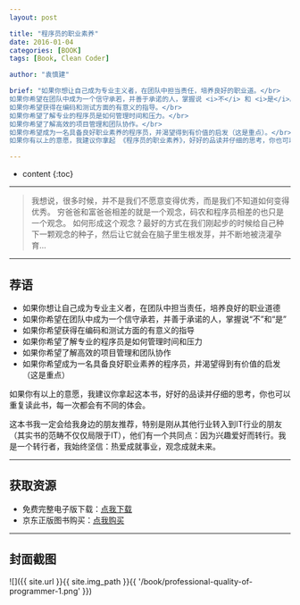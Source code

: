 ```yaml
---
layout: post

title: "程序员的职业素养"
date: 2016-01-04
categories: [BOOK]
tags: [Book, Clean Coder]

author: "袁慎建"

brief: "如果你想让自己成为专业主义者，在团队中担当责任，培养良好的职业道。</br>
如果你希望在团队中成为一个信守承若，并善于承诺的人，掌握说 <i>不</i> 和 <i>是</i>。</br>
如果你希望获得在编码和测试方面的有意义的指导。</br>
如果你希望了解专业的程序员是如何管理时间和压力。</br>
如果你希望了解高效的项目管理和团队协作。</br>
如果你希望成为一名具备良好职业素养的程序员，并渴望得到有价值的启发（这是重点）。</br></br>
如果你有以上的意愿，我建议你拿起 《程序员的职业素养》，好好的品读并仔细的思考，你也可以重复读此书，每一次都会有不同的体会"

---
```


* content
{:toc}

---

>我想说，很多时候，并不是我们不愿意变得优秀，而是我们不知道如何变得优秀。
穷爸爸和富爸爸相差的就是一个观念，码农和程序员相差的也只是一个观念。
如何形成这个观念？最好的方式在我们刚起步的时候给自己种下一颗观念的种子，然后让它就会在脑子里生根发芽，并不断地被浇灌孕育...

---


## 荐语
  * 如果你想让自己成为专业主义者，在团队中担当责任，培养良好的职业道德
  * 如果你希望在团队中成为一个信守承若，并善于承诺的人，掌握说“不”和“是”
  * 如果你希望获得在编码和测试方面的有意义的指导
  * 如果你希望了解专业的程序员是如何管理时间和压力
  * 如果你希望了解高效的项目管理和团队协作
  * 如果你希望成为一名具备良好职业素养的程序员，并渴望得到有价值的启发（这是重点）

如果你有以上的意愿，我建议你拿起这本书，好好的品读并仔细的思考，你也可以重复读此书，每一次都会有不同的体会。

这本书我一定会给我身边的朋友推荐，特别是刚从其他行业转入到IT行业的朋友（其实书的范畴不仅仅局限于IT），他们有一个共同点：因为兴趣爱好而转行。我是一个转行者，我始终坚信：热爱成就事业，观念成就未来。



---


## 获取资源
 * 免费完整电子版下载：[点我下载](http://download.csdn.net/detail/ysjian_pingcx/9206019)
 * 京东正版图书购买：[点我购买](http://item.jd.com/11083858.html)


---


## 封面截图

![]({{ site.url }}{{ site.img_path }}{{ '/book/professional-quality-of-programmer-1.png'  }})



